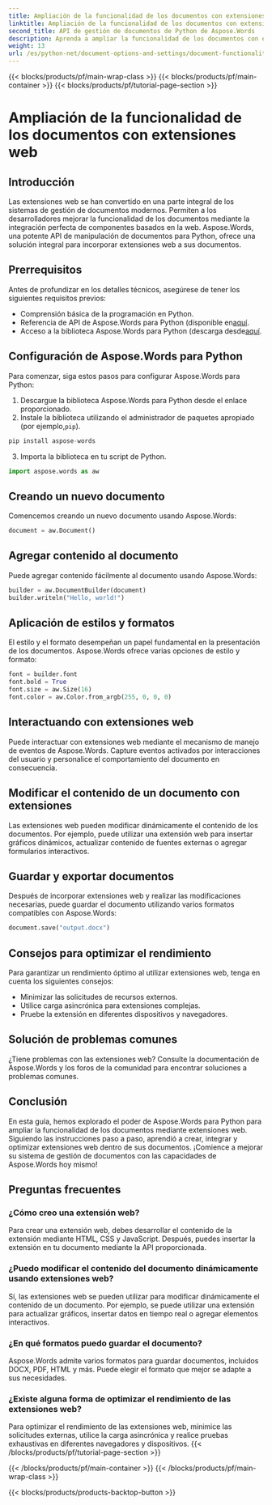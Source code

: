 ```yaml
---
title: Ampliación de la funcionalidad de los documentos con extensiones web
linktitle: Ampliación de la funcionalidad de los documentos con extensiones web
second_title: API de gestión de documentos de Python de Aspose.Words
description: Aprenda a ampliar la funcionalidad de los documentos con extensiones web utilizando Aspose.Words para Python. Guía paso a paso con código fuente para una integración perfecta.
weight: 13
url: /es/python-net/document-options-and-settings/document-functionality-web-extensions/
---
```


{{< blocks/products/pf/main-wrap-class >}}
{{< blocks/products/pf/main-container >}}
{{< blocks/products/pf/tutorial-page-section >}}

# Ampliación de la funcionalidad de los documentos con extensiones web


## Introducción

Las extensiones web se han convertido en una parte integral de los sistemas de gestión de documentos modernos. Permiten a los desarrolladores mejorar la funcionalidad de los documentos mediante la integración perfecta de componentes basados en la web. Aspose.Words, una potente API de manipulación de documentos para Python, ofrece una solución integral para incorporar extensiones web a sus documentos.

## Prerrequisitos

Antes de profundizar en los detalles técnicos, asegúrese de tener los siguientes requisitos previos:

- Comprensión básica de la programación en Python.
-  Referencia de API de Aspose.Words para Python (disponible en[aquí](https://reference.aspose.com/words/python-net/).
-  Acceso a la biblioteca Aspose.Words para Python (descarga desde[aquí](https://releases.aspose.com/words/python/).

## Configuración de Aspose.Words para Python

Para comenzar, siga estos pasos para configurar Aspose.Words para Python:

1. Descargue la biblioteca Aspose.Words para Python desde el enlace proporcionado.
2.  Instale la biblioteca utilizando el administrador de paquetes apropiado (por ejemplo,`pip`).

```python
pip install aspose-words
```

3. Importa la biblioteca en tu script de Python.

```python
import aspose.words as aw
```

## Creando un nuevo documento

Comencemos creando un nuevo documento usando Aspose.Words:

```python
document = aw.Document()
```

## Agregar contenido al documento

Puede agregar contenido fácilmente al documento usando Aspose.Words:

```python
builder = aw.DocumentBuilder(document)
builder.writeln("Hello, world!")
```

## Aplicación de estilos y formatos

El estilo y el formato desempeñan un papel fundamental en la presentación de los documentos. Aspose.Words ofrece varias opciones de estilo y formato:

```python
font = builder.font
font.bold = True
font.size = aw.Size(16)
font.color = aw.Color.from_argb(255, 0, 0, 0)
```

## Interactuando con extensiones web

Puede interactuar con extensiones web mediante el mecanismo de manejo de eventos de Aspose.Words. Capture eventos activados por interacciones del usuario y personalice el comportamiento del documento en consecuencia.

## Modificar el contenido de un documento con extensiones

Las extensiones web pueden modificar dinámicamente el contenido de los documentos. Por ejemplo, puede utilizar una extensión web para insertar gráficos dinámicos, actualizar contenido de fuentes externas o agregar formularios interactivos.

## Guardar y exportar documentos

Después de incorporar extensiones web y realizar las modificaciones necesarias, puede guardar el documento utilizando varios formatos compatibles con Aspose.Words:

```python
document.save("output.docx")
```

## Consejos para optimizar el rendimiento

Para garantizar un rendimiento óptimo al utilizar extensiones web, tenga en cuenta los siguientes consejos:

- Minimizar las solicitudes de recursos externos.
- Utilice carga asincrónica para extensiones complejas.
- Pruebe la extensión en diferentes dispositivos y navegadores.

## Solución de problemas comunes

¿Tiene problemas con las extensiones web? Consulte la documentación de Aspose.Words y los foros de la comunidad para encontrar soluciones a problemas comunes.

## Conclusión

En esta guía, hemos explorado el poder de Aspose.Words para Python para ampliar la funcionalidad de los documentos mediante extensiones web. Siguiendo las instrucciones paso a paso, aprendió a crear, integrar y optimizar extensiones web dentro de sus documentos. ¡Comience a mejorar su sistema de gestión de documentos con las capacidades de Aspose.Words hoy mismo!

## Preguntas frecuentes

### ¿Cómo creo una extensión web?

Para crear una extensión web, debes desarrollar el contenido de la extensión mediante HTML, CSS y JavaScript. Después, puedes insertar la extensión en tu documento mediante la API proporcionada.

### ¿Puedo modificar el contenido del documento dinámicamente usando extensiones web?

Sí, las extensiones web se pueden utilizar para modificar dinámicamente el contenido de un documento. Por ejemplo, se puede utilizar una extensión para actualizar gráficos, insertar datos en tiempo real o agregar elementos interactivos.

### ¿En qué formatos puedo guardar el documento?

Aspose.Words admite varios formatos para guardar documentos, incluidos DOCX, PDF, HTML y más. Puede elegir el formato que mejor se adapte a sus necesidades.

### ¿Existe alguna forma de optimizar el rendimiento de las extensiones web?

Para optimizar el rendimiento de las extensiones web, minimice las solicitudes externas, utilice la carga asincrónica y realice pruebas exhaustivas en diferentes navegadores y dispositivos.
{{< /blocks/products/pf/tutorial-page-section >}}

{{< /blocks/products/pf/main-container >}}
{{< /blocks/products/pf/main-wrap-class >}}

{{< blocks/products/products-backtop-button >}}

